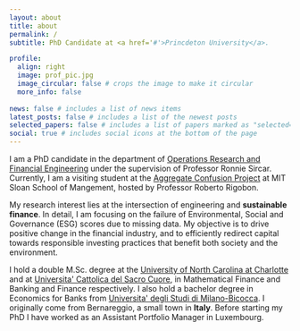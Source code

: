 ```yaml
---
layout: about
title: about
permalink: /
subtitle: PhD Candidate at <a href='#'>Princdeton University</a>. 

profile:
  align: right
  image: prof_pic.jpg
  image_circular: false # crops the image to make it circular
  more_info: false 
  
news: false # includes a list of news items
latest_posts: false # includes a list of the newest posts
selected_papers: false # includes a list of papers marked as "selected={true}"
social: true # includes social icons at the bottom of the page
---
```


I am a PhD candidate in the department of [Operations Research and Financial Engineering](https://orfe.princeton.edu) under the supervision of Professor Ronnie Sircar. Currently, I am a visiting student at the [Aggregate Confusion Project](https://orfe.princeton.edu) at MIT Sloan School of Mangement, hosted by Professor Roberto Rigobon. 

My research interest lies at the intersection of engineering and **sustainable finance**. In detail, I am focusing on the failure of Environmental, Social and Governance (ESG) scores due to missing data.
My objective is to drive positive change in the financial industry, and to efficiently redirect capital towards responsible investing practices that benefit both society and the environment.

I hold a double M.Sc. degree at the [University of North Carolina at Charlotte](https://www.charlotte.edu) and at [Universita' Cattolica del Sacro Cuore](https://www.charlotte.edu), in Mathematical Finance and Banking and Finance respectively. I also hold a bachelor degree in Economics for Banks from [Universita' degli Studi di Milano-Bicocca](https://en.unimib.it). I
originally come from Bernareggio, a small town in **Italy**. Before starting my PhD I have worked as an Assistant Portfolio Manager in Luxembourg.
